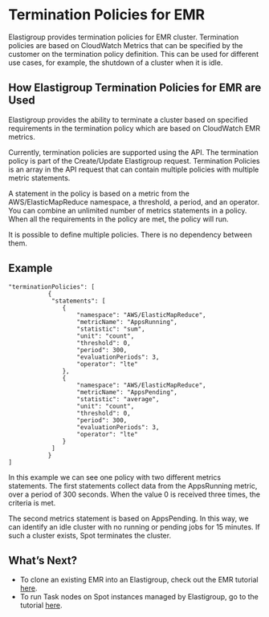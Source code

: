# Termination Policies for EMR

Elastigroup provides termination policies for EMR cluster. Termination policies are based on CloudWatch Metrics that can be specified by the customer on the termination policy definition. This can be used for different use cases, for example, the shutdown of a cluster when it is idle.

## How Elastigroup Termination Policies for EMR are Used

Elastigroup provides the ability to terminate a cluster based on specified requirements in the termination policy which are based on CloudWatch EMR metrics.

Currently, termination policies are supported using the API. The termination policy is part of the Create/Update Elastigroup request. Termination Policies is an array in the API request that can contain multiple policies with multiple metric statements.

A statement in the policy is based on a metric from the AWS/ElasticMapReduce namespace, a threshold, a period, and an operator.  You can combine an unlimited number of metrics statements in a policy. When all the requirements in the policy are met, the policy will run.

It is possible to define multiple policies. There is no dependency between them.

## Example

```
"terminationPolicies": [
           {
           	"statements": [
               {
                   "namespace": "AWS/ElasticMapReduce",
                   "metricName": "AppsRunning",
                   "statistic": "sum",
                   "unit": "count",
                   "threshold": 0,
                   "period": 300,
                   "evaluationPeriods": 3,
                   "operator": "lte"
               },
               {
                   "namespace": "AWS/ElasticMapReduce",
                   "metricName": "AppsPending",
                   "statistic": "average",
                   "unit": "count",
                   "threshold": 0,
                   "period": 300,
                   "evaluationPeriods": 3,
                   "operator": "lte"
               }
           	]
           }
]
```

In this example we can see one policy with two different metrics statements. The first statements collect data from the AppsRunning metric, over a period of 300 seconds. When the value 0 is received three times, the criteria is met.

The second metrics statement is based on AppsPending. In this way, we can identify an idle cluster with no running or pending jobs for 15 minutes. If such a cluster exists, Spot terminates the cluster.

## What’s Next?
* To clone an existing EMR into an Elastigroup, check out the EMR tutorial [here](elastigroup/tools-integrations/elastic-mapreduce/).
* To run Task nodes on Spot instances managed by Elastigroup, go to the tutorial [here](elastigroup/tools-integrations/elastic-mapreduce/import-elastic-mapreduce-task-nodes).
